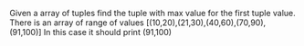 Given a array of tuples find the tuple with max value for the first tuple value.
There is an array of range of values [(10,20),(21,30),(40,60),(70,90),(91,100)] 
In this case it should print (91,100)
